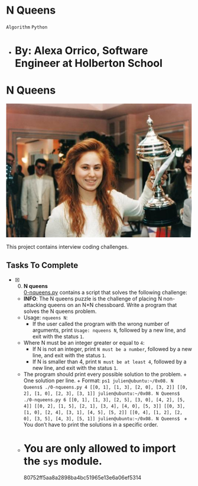 # N Queens

`Algorithm` `Python`

- # By: Alexa Orrico, Software Engineer at Holberton School

# N Queens

![image](./queen.png)

This project contains interview coding challenges.

## Tasks To Complete

- [x] 0. **N queens**<br/>[0-nqueens.py](0-nqueens.py) contains a script that solves the following challenge:
  - **INFO**: The N queens puzzle is the challenge of placing N non-attacking queens on an N×N chessboard. Write a program that solves the N queens problem.
  - Usage: `nqueens N`:
    - If the user called the program with the wrong number of arguments, print `Usage: nqueens N`, followed by a new line, and exit with the status `1`.
  - Where N must be an integer greater or equal to `4`:
    - If N is not an integer, print `N must be a number`, followed by a new line, and exit with the status `1`.
    - If N is smaller than 4, print `N must be at least 4`, followed by a new line, and exit with the status `1`.
  - The program should print every possible solution to the problem. + One solution per line. + Format:
    `ps1
  julien@ubuntu:~/0x08. N Queens$ ./0-nqueens.py 4
  [[0, 1], [1, 3], [2, 0], [3, 2]]
  [[0, 2], [1, 0], [2, 3], [3, 1]]
  julien@ubuntu:~/0x08. N Queens$ ./0-nqueens.py 6
  [[0, 1], [1, 3], [2, 5], [3, 0], [4, 2], [5, 4]]
  [[0, 2], [1, 5], [2, 1], [3, 4], [4, 0], [5, 3]]
  [[0, 3], [1, 0], [2, 4], [3, 1], [4, 5], [5, 2]]
  [[0, 4], [1, 2], [2, 0], [3, 5], [4, 3], [5, 1]]
  julien@ubuntu:~/0x08. N Queens$
  ` + You don’t have to print the solutions in a specific order.
  - # You are only allowed to import the `sys` module.
    80752ff5aa8a2898ba4bc51965e13e6a06ef5314
